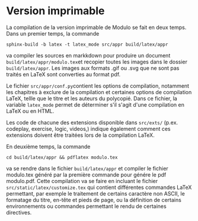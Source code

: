 # Version imprimable

La compilation de la version imprimable de Modulo se fait en deux temps. Dans un premier temps,
la commande

`sphinx-build -b latex -t latex_mode src/appr build/latex/appr`

va compiler les sources en markkdown pour produire un document `build/latex/appr/modulo.tex`et recopier toutes les images
dans le dossier `build/latex/appr`. Les images aux formats .gif ou .svg que ne sont pas traités en LaTeX sont converties au format pdf.

Le fichier `src/appr/conf.py`contient les options de compilation, notamment les chapitres à exclure de la compilation et certaines
options de compilation LaTeX, tellle que le titre et les auteurs du polycopié. Dans ce fichier, la variable `latex_mode` permet de déterminer s'il s'agit d'une compilation en LaTeX ou en HTML. 

Les code de chacune des extensions disponible dans `src/exts/` (p.ex. codeplay, exercise, logic, videos,) indique également
comment ces extensions doivent être traitées lors de la compilation LaTeX. 

En deuxième temps, la commande 

`cd build/latex/appr && pdflatex modulo.tex`

va se rendre dans le fichier `build/latex/appr` et compiler le fichier modulo.tex généré par la première commande pour génére le pdf
modulo.pdf. Cette compilation va se faire en incluant le fichier `src/static/latex/customize.tex` qui contient différentes commandes LaTeX permettant, par exemple le traitement de certains caractère non ASCII, le formatage du titre, en-tête et pieds de page, ou la définition de certains environnements ou commandes permettant le rendu de certaines directives. 

